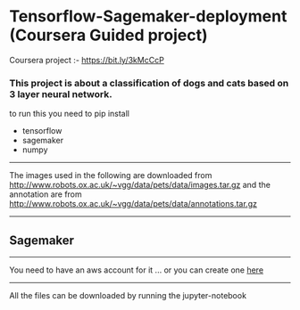# Tensorflow-Sagemaker-deployment (Coursera Guided project)
Coursera project :- https://bit.ly/3kMcCcP

### This project is about a classification of dogs and cats based on 3 layer neural network.

to run this you need to pip install
* tensorflow
* sagemaker
* numpy

---

The images used in the following are downloaded from http://www.robots.ox.ac.uk/~vgg/data/pets/data/images.tar.gz
and the annotation are from http://www.robots.ox.ac.uk/~vgg/data/pets/data/annotations.tar.gz

---

## Sagemaker
---
You need to have an aws account for it ... or you can create one [here](https://aws.amazon.com)

---

All the files can be downloaded by running the jupyter-notebook
